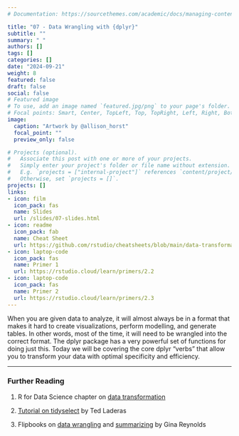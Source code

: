 ```yaml
---
# Documentation: https://sourcethemes.com/academic/docs/managing-content/

title: "07 - Data Wrangling with {dplyr}"
subtitle: ""
summary: " "
authors: []
tags: []
categories: []
date: "2024-09-21"
weight: 8
featured: false
draft: false
social: false
# Featured image
# To use, add an image named `featured.jpg/png` to your page's folder.
# Focal points: Smart, Center, TopLeft, Top, TopRight, Left, Right, BottomLeft, Bottom, BottomRight.
image:
  caption: "Artwork by @allison_horst"
  focal_point: ""
  preview_only: false

# Projects (optional).
#   Associate this post with one or more of your projects.
#   Simply enter your project's folder or file name without extension.
#   E.g. `projects = ["internal-project"]` references `content/project/deep-learning/index.md`.
#   Otherwise, set `projects = []`.
projects: []
links:
- icon: film
  icon_pack: fas
  name: Slides
  url: /slides/07-slides.html
- icon: readme
  icon_pack: fab
  name: Cheat Sheet
  url: https://github.com/rstudio/cheatsheets/blob/main/data-transformation.pdf
- icon: laptop-code
  icon_pack: fas
  name: Primer 1
  url: https://rstudio.cloud/learn/primers/2.2
- icon: laptop-code
  icon_pack: fas
  name: Primer 2
  url: https://rstudio.cloud/learn/primers/2.3
---
```


<script src="{{< blogdown/postref >}}index_files/fitvids/fitvids.min.js"></script>

When you are given data to analyze, it will almost always be in a format that makes it hard to create visualizations, perform modelling, and generate tables. In other words, most of the time, it will need to be wrangled into the correct format. The dplyr package has a very powerful set of functions for doing just this. Today we will be covering the core dplyr “verbs” that allow you to transform your data with optimal specificity and efficiency.

------------------------------------------------------------------------


### Further Reading

<div class="book">

1.  R for Data Science chapter on [data transformation](https://r4ds.had.co.nz/transform.html)

2.  [Tutorial on tidyselect](https://tladeras.shinyapps.io/learning_tidyselect/) by Ted Laderas

3.  Flipbooks on [data wrangling](https://evamaerey.github.io/data_manipulation/one_stream_wrangle.html#1) and [summarizing](https://evamaerey.github.io/data_manipulation/summarize.html#3) by Gina Reynolds

</div>
